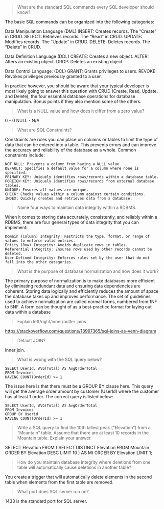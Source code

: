 > What are the standard SQL commands every SQL developer should know?

The basic SQL commands can be organized into the following categories:

Data Manipulation Language (DML)
    INSERT: Creates records. The “Create” in CRUD.
    SELECT: Retrieves records. The “Read” in CRUD.
    UPDATE: Modifies records. The “Update” in CRUD.
    DELETE: Deletes records. The “Delete” in CRUD.

Data Definition Language (DDL)
    CREATE: Creates a new object.
    ALTER: Alters an existing object.
    DROP: Deletes an existing object.

Data Control Language: (DCL)
    GRANT: Grants privileges to users.
    REVOKE: Revokes privileges previously granted to a user.

In practice however, you should be aware that your typical developer is most likely going to answer this question with CRUD (Create, Read, Update, and Delete), the four essential database operations for database manipulation. Bonus points if they also mention some of the others.


> What is a NULL value and how does it differ from a zero value?

0 - 0
NULL - N/A


> What are SQL Constraints?

Constraints are rules you can place on columns or tables to limit the type of data that can be entered into a table. This prevents errors and can improve the accuracy and reliability of the database as a whole. Common constraints include:

    NOT NULL: Prevents a column from having a NULL value.
    DEFAULT: Specifies a default value for a column where none is specified.
    PRIMARY KEY: Uniquely identifies rows/records within a database table.
    FOREIGN KEY: Uniquely identifies rows/records from external database tables.
    UNIQUE: Ensures all values are unique.
    CHECK: Checks values within a column against certain conditions.
    INDEX: Quickly creates and retrieves data from a database.


> Name four ways to maintain data integrity within a RDBMS.

When it comes to storing data accurately, consistently, and reliably within a RDBMS, there are four general types of data integrity that you can implement:

    Domain (Column) Integrity: Restricts the type, format, or range of values to enforce valid entries.
    Entity (Row) Integrity: Avoids duplicate rows in tables.
    Referential Integrity: Ensures rows used by other records cannot be deleted.
    User-Defined Integrity: Enforces rules set by the user that do not fall into the other categories.


> What is the purpose of database normalization and how does it work?

The primary purpose of normalization is to make databases more efficient by eliminating redundant data and ensuring data dependencies are coherent. Storing data logically and efficiently reduces the amount of space the database takes up and improves performance. The set of guidelines used to achieve normalization are called normal forms, numbered from 1NF to 5NF. A form can be thought of as a best-practice format for laying out data within a database


> Explain left/right/inner/outter joins.

https://stackoverflow.com/questions/13997365/sql-joins-as-venn-diagram


> Default JOIN?

Inner join.


> What is wrong with the SQL query below?

    SELECT UserId, AVG(Total) AS AvgOrderTotal
    FROM Invoices
    HAVING COUNT(OrderId) >= 1

The issue here is that there must be a GROUP BY clause here. This query will get the average order amount by customer (UserId) where the customer has at least 1 order. The correct query is listed below:

    SELECT UserId, AVG(Total) AS AvgOrderTotal
    FROM Invoices
    GROUP BY Userid
    HAVING COUNT(OrderId) >= 1


> Write a SQL query to find the 10th tallest peak (“Elevation”) from a “Mountain” table. Assume that there are at least 10 records in the Mountain table. Explain your answer.

SELECT Elevation FROM
(
  SELECT DISTINCT Elevation FROM Mountain ORDER BY Elevation DESC LIMIT 10
) AS Mt
ORDER BY Elevation
LIMIT 1;


> How do you maintain database integrity where deletions from one table will automatically cause deletions in another table?

You create a trigger that will automatically delete elements in the second table when elements from the first table are removed.


> What port does SQL server run on?

1433 is the standard port for SQL server.












